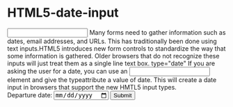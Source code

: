 # HTML5-date-input

<input>
Many forms need to gather information such as dates, email addresses, and URLs. This has traditionally been done using text inputs.HTML5 introduces new form controls to standardize the way that some information is gathered. Older browsers that do not recognize these inputs will just treat them as a single line text box. 
type="date"
If you are asking the user for a date, you can use an <input>element and give the typeattribute a value of date. This will create a date input in browsers that support the new 
HMTL5 input types. 

<form action="http://www.example.com/bookings/" 
 method="post">
<label for="username">Departure date:</label>
<input type="date" name="depart" />
<input type="submit" value="Submit" />
</form>


